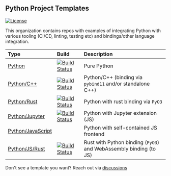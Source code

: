 ## Python Project Templates

[![License](https://img.shields.io/badge/license-Apache--2.0-brightgreen)](https://github.com/python-project-templates)

This organization contains repos with examples of integrating Python with various tooling (CI/CD, linting, testing etc) and bindings/other language integration. 

| Type | Build | Description |
|:-----|:-----|:------|
| [Python](https://github.com/python-project-templates/python-template) | [![Build Status](https://github.com/python-project-templates/python-template/actions/workflows/build.yml/badge.svg?branch=main&event=push)](https://github.com/python-project-templates/python-template/actions/workflows/build.yml) | Pure Python |
| [Python/C++](https://github.com/python-project-templates/cpp) | [![Build Status](https://github.com/python-project-templates/cpp/workflows/Build%20Status/badge.svg?branch=main)](https://github.com/python-project-templates/cpp/actions?query=workflow%3A%22Build+Status%22) | Python/C++ (binding via `pybind11` and/or standalone C++) |
| [Python/Rust](https://github.com/python-project-templates/rust) | [![Build Status](https://github.com/python-project-templates/rust/actions/workflows/build.yml/badge.svg?branch=main)](https://github.com/python-project-templates/rust/actions/workflows/build.yml) | Python with rust binding via `PyO3` |
| [Python/Jupyter](https://github.com/python-project-templates/jupyter) | [![Build Status](https://github.com/python-project-templates/jupyter/workflows/Build%20Status/badge.svg?branch=main)](https://github.com/python-project-templates/jupyter/actions?query=workflow%3A%22Build+Status%22) | Python with Jupyter extension (JS) |
| [Python/JavaScript](https://github.com/python-project-templates/js) | | Python with self-contained JS frontend |
| [Python/JS/Rust](https://github.com/python-project-templates/rust-js-wasm) | [![Build Status](https://github.com/python-project-templates/rust-js-wasm/workflows/Build%20Status/badge.svg?branch=main)](https://github.com/python-project-templates/rust-js-wasm/actions?query=workflow%3A%22Build+Status%22) | Rust with Python binding (`PyO3`) and WebAssembly binding (to JS) |

Don't see a template you want? Reach out via [discussions](https://github.com/python-project-templates/.github/discussions)
